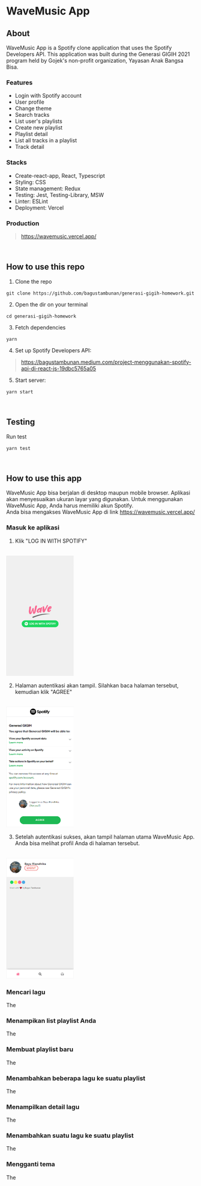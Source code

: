 # WaveMusic App

## About
WaveMusic App is a Spotify clone application that uses the Spotify Developers API. This application was built during the Generasi GIGIH 2021 program held by Gojek's non-profit organization, Yayasan Anak Bangsa Bisa.

### Features
  - Login with Spotify account
  - User profile
  - Change theme
  - Search tracks
  - List user's playlists
  - Create new playlist
  - Playlist detail
  - List all tracks in a playlist
  - Track detail

### Stacks
  - Create-react-app, React, Typescript
  - Styling: CSS
  - State management: Redux
  - Testing: Jest, Testing-Library, MSW
  - Linter: ESLint
  - Deployment: Vercel

### Production
>https://wavemusic.vercel.app/

<br>

## How to use this repo
1. Clone the repo
```
git clone https://github.com/bagustambunan/generasi-gigih-homework.git
```
2. Open the dir on your terminal
```
cd generasi-gigih-homework
```
3. Fetch dependencies
```
yarn
```
4. Set up Spotify Developers API:
>https://bagustambunan.medium.com/project-menggunakan-spotify-api-di-react-js-19dbc5765a05
5. Start server:
```
yarn start
```

<br>

## Testing
Run test
```
yarn test
```

<br>

## How to use this app
WaveMusic App bisa berjalan di desktop maupun mobile browser. Aplikasi akan menyesuaikan ukuran layar yang digunakan. Untuk menggunakan WaveMusic App, Anda harus memiliki akun Spotify.
<br>
Anda bisa mengakses WaveMusic App di link https://wavemusic.vercel.app/

### Masuk ke aplikasi
1. Klik "LOG IN WITH SPOTIFY"
<br>
<img src="shots/shot-1a.png" width="180px">

2. Halaman autentikasi akan tampil. Silahkan baca halaman tersebut, kemudian klik "AGREE"
<br>
<img src="shots/shot-1b.png" width="180px">

3. Setelah autentikasi sukses, akan tampil halaman utama WaveMusic App. Anda bisa melihat profil Anda di halaman tersebut.
<br>
<img src="shots/shot-1c.png" width="180px">

### Mencari lagu
The

### Menampikan list playlist Anda
The

### Membuat playlist baru
The

### Menambahkan beberapa lagu ke suatu playlist
The

### Menampilkan detail lagu
The

### Menambahkan suatu lagu ke suatu playlist
The

### Mengganti tema
The

